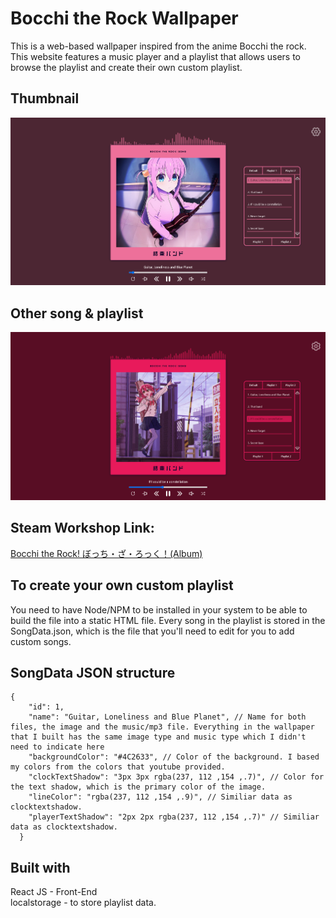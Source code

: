 #  Bocchi the Rock Wallpaper
This is a web-based wallpaper inspired from the anime Bocchi the rock. This website features a music player and a playlist that allows users to browse the playlist
and create their own custom playlist.

##  Thumbnail
<img src="./public/assets/github/thumbnail_1.png" />

##  Other song & playlist
<img src="./public/assets/github/thumbnail_2.png" />

##  Steam Workshop Link:
[Bocchi the Rock! ぼっち・ざ・ろっく！(Album)](https://steamcommunity.com/sharedfiles/filedetails/?id=2905017768)

## To create your own custom playlist
You need to have Node/NPM to be installed in your system to be able to build the file into a static HTML file. Every song in the playlist is stored in the SongData.json, which is the file
that you'll need to edit for you to add custom songs. <br/>

##  SongData JSON structure
```
{
    "id": 1,
    "name": "Guitar, Loneliness and Blue Planet", // Name for both files, the image and the music/mp3 file. Everything in the wallpaper that I built has the same image type and music type which I didn't need to indicate here
    "backgroundColor": "#4C2633", // Color of the background. I based my colors from the colors that youtube provided.
    "clockTextShadow": "3px 3px rgba(237, 112 ,154 ,.7)", // Color for the text shadow, which is the primary color of the image.
    "lineColor": "rgba(237, 112 ,154 ,.9)", // Similiar data as clocktextshadow.
    "playerTextShadow": "2px 2px rgba(237, 112 ,154 ,.7)" // Similiar data as clocktextshadow.
  }
```
##  Built with
React JS - Front-End <br/>
localstorage - to store playlist data.
